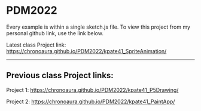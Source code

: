 # PDM2022

Every example is within a single sketch.js file.
To view this project from my personal github link, use the link below.

Latest class Project link:
https://chronoaura.github.io/PDM2022/kpate41_SpriteAnimation/

-------------------------------------------------------------------------------

Previous class Project links:
--------
Project 1:  https://chronoaura.github.io/PDM2022/kpate41_P5Drawing/

Project 2:  https://chronoaura.github.io/PDM2022/kpate41_PaintApp/
